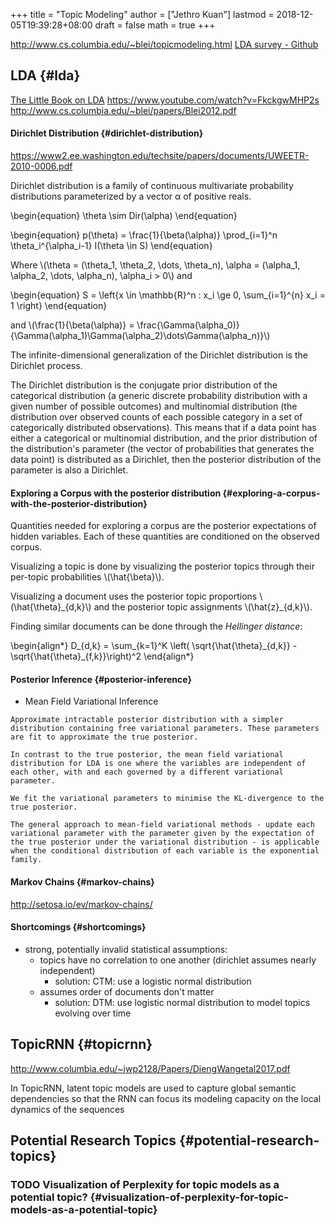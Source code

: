 +++
title = "Topic Modeling"
author = ["Jethro Kuan"]
lastmod = 2018-12-05T19:39:28+08:00
draft = false
math = true
+++

<http://www.cs.columbia.edu/~blei/topicmodeling.html>
[LDA survey - Github](https://github.com/jethrokuan/lda-survey)


## LDA {#lda}

[The Little Book on LDA](https://ldabook.com/)
<https://www.youtube.com/watch?v=FkckgwMHP2s>
<http://www.cs.columbia.edu/~blei/papers/Blei2012.pdf>


#### Dirichlet Distribution {#dirichlet-distribution}

<https://www2.ee.washington.edu/techsite/papers/documents/UWEETR-2010-0006.pdf>

Dirichlet distribution is a family of continuous multivariate
probability distributions parameterized by a vector α of positive
reals.

\begin{equation}
  \theta \sim Dir(\alpha)
\end{equation}

\begin{equation}
  p(\theta) = \frac{1}{\beta(\alpha)} \prod\_{i=1}^n \theta\_i^{\alpha\_i-1} I(\theta \in S)
\end{equation}

Where \\(\theta = (\theta\_1, \theta\_2, \dots, \theta\_n), \alpha = (\alpha\_1, \alpha\_2, \dots, \alpha\_n), \alpha\_i > 0\\) and

\begin{equation}
  S = \left\{x \in \mathbb{R}^n : x\_i \ge 0, \sum\_{i=1}^{n} x\_i = 1 \right\}
\end{equation}

and
\\(\frac{1}{\beta(\alpha)} =
\frac{\Gamma(\alpha\_0)}{\Gamma(\alpha\_1)\Gamma(\alpha\_2)\dots\Gamma(\alpha\_n)}\\)

The infinite-dimensional generalization of the Dirichlet distribution
is the Dirichlet process.

The Dirichlet distribution is the conjugate prior distribution of the
categorical distribution (a generic discrete probability distribution
with a given number of possible outcomes) and multinomial distribution
(the distribution over observed counts of each possible category in a
set of categorically distributed observations). This means that if a
data point has either a categorical or multinomial distribution, and
the prior distribution of the distribution's parameter (the vector of
probabilities that generates the data point) is distributed as a
Dirichlet, then the posterior distribution of the parameter is also a
Dirichlet.


#### Exploring a Corpus with the posterior distribution {#exploring-a-corpus-with-the-posterior-distribution}

Quantities needed for exploring a corpus are the posterior
expectations of hidden variables. Each of these quantities are
conditioned on the observed corpus.

Visualizing a topic is done by visualizing the posterior topics
through their per-topic probabilities \\(\hat{\beta}\\).

Visualizing a document uses the posterior topic proportions
\\(\hat{\theta}\_{d,k}\\) and the posterior topic assignments
\\(\hat{z}\_{d,k}\\).

Finding similar documents can be done through the _Hellinger
distance_:

\begin{align\*}
  D\_{d,k} = \sum\_{k=1}^K \left( \sqrt{\hat{\theta}\_{d,k}} - \sqrt{\hat{\theta}\_{f,k}}\right)^2
\end{align\*}


#### Posterior Inference {#posterior-inference}

-    Mean Field Variational Inference

    Approximate intractable posterior distribution with a simpler
    distribution containing free variational parameters. These parameters
    are fit to approximate the true posterior.

    In contrast to the true posterior, the mean field variational
    distribution for LDA is one where the variables are independent of
    each other, with and each governed by a different variational
    parameter.

    We fit the variational parameters to minimise the KL-divergence to the
    true posterior.

    The general approach to mean-field variational methods - update each
    variational parameter with the parameter given by the expectation of
    the true posterior under the variational distribution - is applicable
    when the conditional distribution of each variable is the exponential
    family.


#### Markov Chains {#markov-chains}

<http://setosa.io/ev/markov-chains/>


#### Shortcomings {#shortcomings}

-   strong, potentially invalid statistical assumptions:
    -   topics have no correlation to one another (dirichlet assumes
        nearly independent)
        -   solution: CTM: use a logistic normal distribution
    -   assumes order of documents don't matter
        -   solution: DTM: use logistic normal distribution to model topics
            evolving over time


## TopicRNN {#topicrnn}

<http://www.columbia.edu/~jwp2128/Papers/DiengWangetal2017.pdf>

In TopicRNN, latent topic models are used to capture global semantic
dependencies so that the RNN can focus its modeling capacity on the
local dynamics of the sequences


## Potential Research Topics {#potential-research-topics}


### <span class="org-todo todo TODO">TODO</span> Visualization of Perplexity for topic models as a potential topic? {#visualization-of-perplexity-for-topic-models-as-a-potential-topic}
